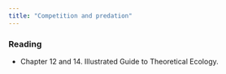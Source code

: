 ```yaml
---
title: "Competition and predation"
---
```




### Reading

- Chapter 12 and 14. Illustrated Guide to Theoretical Ecology. 





